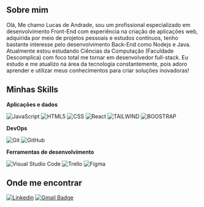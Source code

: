 


## Sobre mim

<p align="left"> 
 Olá, Me chamo Lucas de Andrade, sou um profissional especializado em desenvolvimento Front-End com experiência na criação de aplicações web, adquirida por meio de projetos pessoais e estudos contínuos, tenho bastante interesse pelo desenvolvimento Back-End como Nodejs e Java. Atualmente estou estudando Ciências da Computação (Faculdade Descomplica) com foco total me tornar em desenvolvedor full-stack. Eu estudo e me atualizo na área da tecnologia constantemente, pois adoro aprender e utilizar meus conhecimentos para criar soluções inovadoras!
</p>

## Minhas Skills

**Aplicações e dados**


![JavaScript](https://img.shields.io/badge/JavaScript-F7DF1E?style=for-the-badge&logo=javascript&logoColor=black)
![HTML5](https://img.shields.io/badge/HTML5-E34F26?style=for-the-badge&logo=html5&logoColor=white)
![CSS](https://img.shields.io/badge/CSS3-1572B6?style=for-the-badge&logo=css3&logoColor=white)
![React](https://img.shields.io/badge/React-20232A?style=for-the-badge&logo=react&logoColor=61DAFB)
![TAILWIND](https://img.shields.io/badge/Tailwind_CSS-38B2AC?style=for-the-badge&logo=tailwind-css&logoColor=white)
![BOOSTRAP](https://img.shields.io/badge/Bootstrap-563D7C?style=for-the-badge&logo=bootstrap&logoColor=white)



**DevOps**

![Git](https://img.shields.io/badge/Git-E34F26?style=for-the-badge&logo=git&logoColor=white)
![GitHub](https://img.shields.io/badge/GitHub-100000?style=for-the-badge&logo=github&logoColor=white)


**Ferramentas de desenvolvimento**

![Visual Studio Code](https://img.shields.io/badge/-Visual%20Studio%20Code-333333?style=flat&logo=visual-studio-code&logoColor=white)
![Trello](https://img.shields.io/badge/-Trello-333333?style=flat&logo=trello&logoColor=white)
![Figma](https://img.shields.io/badge/-Figma-333333?style=flat&logo=figma&logoColor=white)



## Onde me encontrar

[![Linkedin](https://img.shields.io/badge/-Linkedin-blue?style=flat-square&logo=Linkedin&logoColor=white&link=www.linkedin.com/in/lucasdeandradealmeida)](www.linkedin.com/in/lucasdeandradealmeida)
[![Gmail Badge](https://img.shields.io/badge/-Email-006bed?style=flat-square&logo=Gmail&logoColor=white&link=mailto:contato.lucasdeandrade@hotmail.com)](mailto:contato.lucasdeandrade@hotmail.com)
